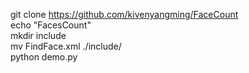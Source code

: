  git clone https://github.com/kivenyangming/FaceCount \
echo "FacesCount" \
mkdir include\
mv FindFace.xml ./include/\
python demo.py
